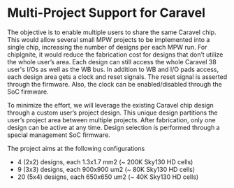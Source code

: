 # Multi-Project Support for Caravel
The objective is to enable multiple users to share the same Caravel chip.  This would allow several small MPW projects to be implemented into a single chip, increasing the number of designs per each MPW run. For chipIgnite, it would reduce the fabrication cost for designs that don’t utilize the whole user’s area. Each design can still access the whole Caravel 38 user's I/Os as well as the WB bus. In addition to WB and I/O pads access, each design area gets a clock and reset signals. The reset signal is asserted through the firmware. Also, the clock can be enabled/disabled through the SoC firmware.


To minimize the effort, we will leverage the existing Caravel chip design through a custom user’s project design. This unique design partitions the user’s project area between multiple projects. After fabrication, only one design can be active at any time. Design selection is performed through a special management SoC firmware. 

The project aims at the following configurations
- 4 (2x2) designs, each 1.3x1.7 mm2 (~ 200K Sky130 HD cells)
- 9 (3x3) designs, each 900x900 um2 (~ 80K Sky130 HD cells)
- 20 (5x4) designs, each 650x650 um2 (~ 40K Sky130 HD cells)
